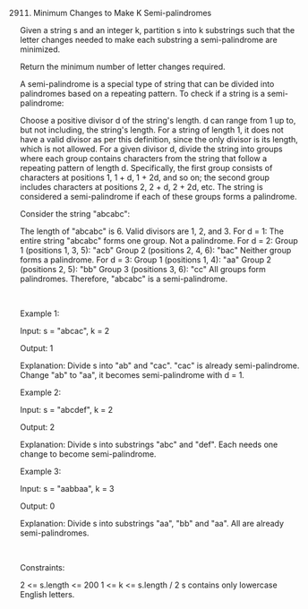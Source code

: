 2911. Minimum Changes to Make K Semi-palindromes

Given a string s and an integer k, partition s into k 
substrings
 such that the letter changes needed to make each substring a semi-palindrome are minimized.

Return the minimum number of letter changes required.

A semi-palindrome is a special type of string that can be divided into 
palindromes
 based on a repeating pattern. To check if a string is a semi-palindrome:​

Choose a positive divisor d of the string's length. d can range from 1 up to, but not including, the string's length. For a string of length 1, it does not have a valid divisor as per this definition, since the only divisor is its length, which is not allowed.
For a given divisor d, divide the string into groups where each group contains characters from the string that follow a repeating pattern of length d. Specifically, the first group consists of characters at positions 1, 1 + d, 1 + 2d, and so on; the second group includes characters at positions 2, 2 + d, 2 + 2d, etc.
The string is considered a semi-palindrome if each of these groups forms a palindrome.

Consider the string "abcabc":

The length of "abcabc" is 6. Valid divisors are 1, 2, and 3.
For d = 1: The entire string "abcabc" forms one group. Not a palindrome.
For d = 2:
Group 1 (positions 1, 3, 5): "acb"
Group 2 (positions 2, 4, 6): "bac"
Neither group forms a palindrome.
For d = 3:
Group 1 (positions 1, 4): "aa"
Group 2 (positions 2, 5): "bb"
Group 3 (positions 3, 6): "cc"
All groups form palindromes. Therefore, "abcabc" is a semi-palindrome.

 

Example 1:

Input: s = "abcac", k = 2

Output: 1

Explanation: Divide s into "ab" and "cac". "cac" is already semi-palindrome. Change "ab" to "aa", it becomes semi-palindrome with d = 1.

Example 2:

Input: s = "abcdef", k = 2

Output: 2

Explanation: Divide s into substrings "abc" and "def". Each needs one change to become semi-palindrome.

Example 3:

Input: s = "aabbaa", k = 3

Output: 0

Explanation: Divide s into substrings "aa", "bb" and "aa". All are already semi-palindromes.

 

Constraints:

2 <= s.length <= 200
1 <= k <= s.length / 2
s contains only lowercase English letters.
